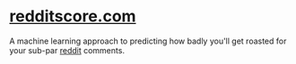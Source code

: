 # <a href="redditscore.com">redditscore.com</a>

A machine learning approach to predicting how badly you'll get roasted for your sub-par <a href="reddit.com">reddit</a> comments.
